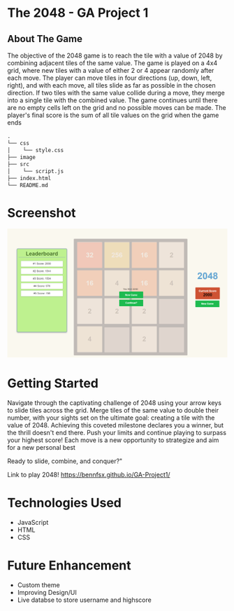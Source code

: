 # The 2048 - GA Project 1

## About The Game

The objective of the 2048 game is to reach the tile with a value of 2048 by combining adjacent tiles of the same
value. The game is played on a 4x4 grid, where new tiles with a value of either 2 or 4 appear randomly after each
move. The player can move tiles in four directions (up, down, left, right), and with each move, all tiles slide as far
as possible in the chosen direction. If two tiles with the same value collide during a move, they merge into a
single tile with the combined value. The game continues until there are no empty cells left on the grid and no
possible moves can be made. The player's final score is the sum of all tile values on the grid when the game ends

```shell
.
└── css
│    └── style.css
├── image
├── src
│    └── script.js
├── index.html
└── README.md

```

# Screenshot

<img src="./img/gamescreenNew.PNG">

# Getting Started
Navigate through the captivating challenge of 2048 using your arrow keys to slide tiles across the grid. Merge tiles of the same value to double their number, with your sights set on the ultimate goal: creating a tile with the value of 2048. Achieving this coveted milestone declares you a winner, but the thrill doesn't end there. Push your limits and continue playing to surpass your highest score! Each move is a new opportunity to strategize and aim for a new personal best

Ready to slide, combine, and conquer?"

Link to play 2048!
https://bennfsx.github.io/GA-Project1/

# Technologies Used

- JavaScript
- HTML
- CSS

# Future Enhancement
- Custom theme
- Improving Design/UI
- Live databse to store username and highscore
